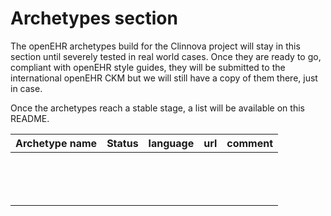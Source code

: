 # Archetypes section

The openEHR archetypes build for the Clinnova project will stay in this section until severely tested in real world cases. Once they are ready to go, compliant with openEHR style guides, they will be submitted to the international openEHR CKM but we will still have a copy of them there, just in case.

Once the archetypes reach a stable stage, a list will be available on this README.

| Archetype name                                            | Status      | language    | url         | comment           |
| -----------                                               | ----------- |-----------  |-----------  |-----------        |
|                                                           |             |             |             |                   |
|                                                           |             |             |             |                   |
|                                                           |             |             |             |                   |
|                                                           |             |             |             |                   |
|                                                           |             |             |             |                   |
|                                                           |             |             |             |                   |
|                                                           |             |             |             |                   |
|                                                           |             |             |             |                   |
|                                                           |             |             |             |                   |
|                                                           |             |             |             |                   |
|                                                           |             |             |             |                   |
|                                                           |             |             |             |                   |
|                                                           |             |             |             |                   |
|                                                           |             |             |             |                   |

